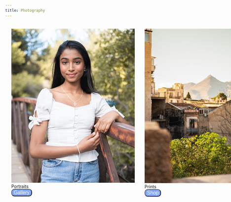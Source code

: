 ```yaml
---
title: Photography
---
```

<html>
	<body>
		<div class="grid-container">
			<div class="ui card">
			<div class="image">
				<img src=
"images/portraitheader.jpg">
			</div>
			<div class="content">
				<a class="header">Portraits</a>
			</div>
		<form method="get" action="/post/portraits/">
    <button class="btn1"type="submit">Gallery</button>
</form>	
		</div>
		<script src=
"portraitsjs.js">
		</script>
	</body>
</html>

<html>
	<body>
		<div  class="grid-container">
			<div class="ui card">
			<div class="image">
				<img src=
"images/printsheader.jpg">
			</div>
			<div class="content">
				<a class="header">Prints</a>
			</div>
		<form method="get" action="/post/print shop/">
    <button class="btn1"type="submit">Shop</button>
</form>	
		</div>
		<script src=
"printshopjs.js">
		</script>
	</body>
</html>

<html>
<style>
.grid-container{
  display: grid;
  grid-template-columns: repeat(2, 400px);
  grid-auto-rows: auto;
  grid-gap: 2rem;
}
.card{
  width: 400px;
  padding: 20px;
  border: 1px;
}
.btn1 {
  color : rgb(252, 252, 252);
  background-color: rgba(129, 167, 255);
  border-radius: 10px 10px 10px 10px;
  font-size: 16px;
}
</style>
</html>